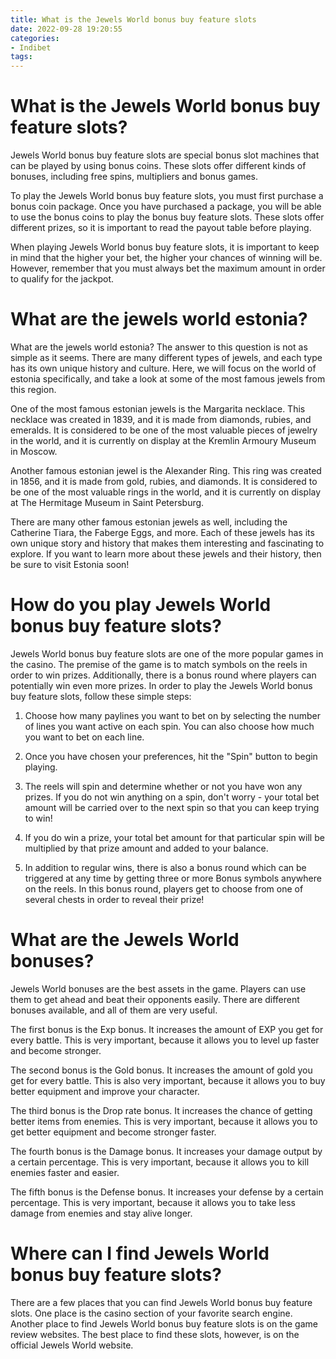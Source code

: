 ```yaml
---
title: What is the Jewels World bonus buy feature slots
date: 2022-09-28 19:20:55
categories:
- Indibet
tags:
---
```



#  What is the Jewels World bonus buy feature slots?

Jewels World bonus buy feature slots are special bonus slot machines that can be played by using bonus coins. These slots offer different kinds of bonuses, including free spins, multipliers and bonus games.

To play the Jewels World bonus buy feature slots, you must first purchase a bonus coin package. Once you have purchased a package, you will be able to use the bonus coins to play the bonus buy feature slots. These slots offer different prizes, so it is important to read the payout table before playing.

When playing Jewels World bonus buy feature slots, it is important to keep in mind that the higher your bet, the higher your chances of winning will be. However, remember that you must always bet the maximum amount in order to qualify for the jackpot.

#  What are the jewels world estonia?

What are the jewels world estonia?
The answer to this question is not as simple as it seems. There are many different types of jewels, and each type has its own unique history and culture. Here, we will focus on the world of estonia specifically, and take a look at some of the most famous jewels from this region.

One of the most famous estonian jewels is the Margarita necklace. This necklace was created in 1839, and it is made from diamonds, rubies, and emeralds. It is considered to be one of the most valuable pieces of jewelry in the world, and it is currently on display at the Kremlin Armoury Museum in Moscow.

Another famous estonian jewel is the Alexander Ring. This ring was created in 1856, and it is made from gold, rubies, and diamonds. It is considered to be one of the most valuable rings in the world, and it is currently on display at The Hermitage Museum in Saint Petersburg.

There are many other famous estonian jewels as well, including the Catherine Tiara, the Faberge Eggs, and more. Each of these jewels has its own unique story and history that makes them interesting and fascinating to explore. If you want to learn more about these jewels and their history, then be sure to visit Estonia soon!

#  How do you play Jewels World bonus buy feature slots?

Jewels World bonus buy feature slots are one of the more popular games in the casino. The premise of the game is to match symbols on the reels in order to win prizes. Additionally, there is a bonus round where players can potentially win even more prizes. In order to play the Jewels World bonus buy feature slots, follow these simple steps:

1. Choose how many paylines you want to bet on by selecting the number of lines you want active on each spin. You can also choose how much you want to bet on each line.

2. Once you have chosen your preferences, hit the "Spin" button to begin playing.

3. The reels will spin and determine whether or not you have won any prizes. If you do not win anything on a spin, don't worry - your total bet amount will be carried over to the next spin so that you can keep trying to win!

4. If you do win a prize, your total bet amount for that particular spin will be multiplied by that prize amount and added to your balance.

5. In addition to regular wins, there is also a bonus round which can be triggered at any time by getting three or more Bonus symbols anywhere on the reels. In this bonus round, players get to choose from one of several chests in order to reveal their prize!


#  What are the Jewels World bonuses?

 Jewels World bonuses are the best assets in the game. Players can use them to get ahead and beat their opponents easily. There are different bonuses available, and all of them are very useful.

The first bonus is the Exp bonus. It increases the amount of EXP you get for every battle. This is very important, because it allows you to level up faster and become stronger.

The second bonus is the Gold bonus. It increases the amount of gold you get for every battle. This is also very important, because it allows you to buy better equipment and improve your character.

The third bonus is the Drop rate bonus. It increases the chance of getting better items from enemies. This is very important, because it allows you to get better equipment and become stronger faster.

The fourth bonus is the Damage bonus. It increases your damage output by a certain percentage. This is very important, because it allows you to kill enemies faster and easier.

The fifth bonus is the Defense bonus. It increases your defense by a certain percentage. This is very important, because it allows you to take less damage from enemies and stay alive longer.

#  Where can I find Jewels World bonus buy feature slots?

There are a few places that you can find Jewels World bonus buy feature slots. One place is the casino section of your favorite search engine. Another place to find Jewels World bonus buy feature slots is on the game review websites. The best place to find these slots, however, is on the official Jewels World website.